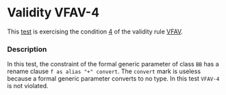 # Validity VFAV-4

This [test](.) is exercising the condition [4](../Readme.md) of the validity rule [VFAV](../../vfav/Readme.md).

### Description

In this test, the constraint of the formal generic parameter of class `BB` has a rename clause `f as alias "+" convert`. The `convert` mark is useless because a formal generic parameter converts to no type. In this test `VFAV-4` is not violated.


